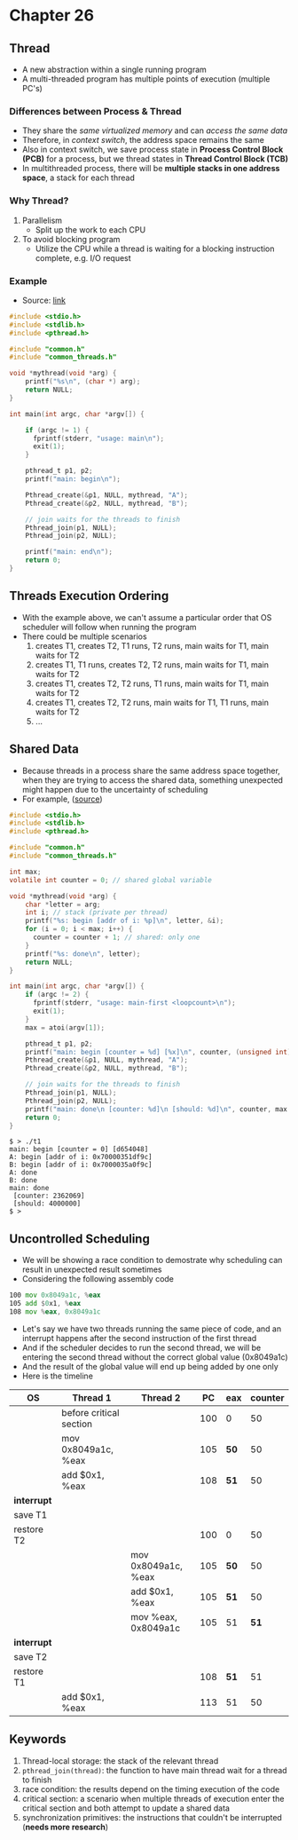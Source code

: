# Chapter 26

## Thread

- A new abstraction within a single running program
- A multi-threaded program has multiple points of execution (multiple PC's)

### Differences between Process & Thread

- They share the _same virtualized memory_ and can _access the same data_
- Therefore, in _context switch_, the address space remains the same
- Also in context switch, we save process state in **Process Control Block (PCB)** for a process, but we thread states in **Thread Control Block (TCB)**
- In multithreaded process, there will be **multiple stacks in one address space**, a stack for each thread

### Why Thread?

1. Parallelism
   - Split up the work to each CPU
2. To avoid blocking program
   - Utilize the CPU while a thread is waiting for a blocking instruction complete, e.g. I/O request

### Example

- Source: [link](https://github.com/remzi-arpacidusseau/ostep-code/blob/master/threads-intro/p1.c)

```c
#include <stdio.h>
#include <stdlib.h>
#include <pthread.h>

#include "common.h"
#include "common_threads.h"

void *mythread(void *arg) {
    printf("%s\n", (char *) arg);
    return NULL;
}

int main(int argc, char *argv[]) {

    if (argc != 1) {
      fprintf(stderr, "usage: main\n");
      exit(1);
    }

    pthread_t p1, p2;
    printf("main: begin\n");

    Pthread_create(&p1, NULL, mythread, "A");
    Pthread_create(&p2, NULL, mythread, "B");

    // join waits for the threads to finish
    Pthread_join(p1, NULL);
    Pthread_join(p2, NULL);

    printf("main: end\n");
    return 0;
}
```

## Threads Execution Ordering

- With the example above, we can't assume a particular order that OS scheduler will follow when running the program
- There could be multiple scenarios
  1. creates T1, creates T2, T1 runs, T2 runs, main waits for T1, main waits for T2
  2. creates T1, T1 runs, creates T2, T2 runs, main waits for T1, main waits for T2
  3. creates T1, creates T2, T2 runs, T1 runs, main waits for T1, main waits for T2
  4. creates T1, creates T2, T2 runs, main waits for T1, T1 runs, main waits for T2
  5. ...

## Shared Data

- Because threads in a process share the same address space together, when they are trying to access the shared data, something unexpected might happen due to the uncertainty of scheduling
- For example, ([source](https://github.com/remzi-arpacidusseau/ostep-code/blob/master/threads-intro/t1.c))

```c
#include <stdio.h>
#include <stdlib.h>
#include <pthread.h>

#include "common.h"
#include "common_threads.h"

int max;
volatile int counter = 0; // shared global variable

void *mythread(void *arg) {
    char *letter = arg;
    int i; // stack (private per thread)
    printf("%s: begin [addr of i: %p]\n", letter, &i);
    for (i = 0; i < max; i++) {
      counter = counter + 1; // shared: only one
    }
    printf("%s: done\n", letter);
    return NULL;
}

int main(int argc, char *argv[]) {
    if (argc != 2) {
      fprintf(stderr, "usage: main-first <loopcount>\n");
      exit(1);
    }
    max = atoi(argv[1]);

    pthread_t p1, p2;
    printf("main: begin [counter = %d] [%x]\n", counter, (unsigned int) &counter);
    Pthread_create(&p1, NULL, mythread, "A");
    Pthread_create(&p2, NULL, mythread, "B");

    // join waits for the threads to finish
    Pthread_join(p1, NULL);
    Pthread_join(p2, NULL);
    printf("main: done\n [counter: %d]\n [should: %d]\n", counter, max * 2);
    return 0;
}
```

```console
$ > ./t1
main: begin [counter = 0] [d654048]
A: begin [addr of i: 0x70000351df9c]
B: begin [addr of i: 0x7000035a0f9c]
A: done
B: done
main: done
 [counter: 2362069]
 [should: 4000000]
$ >
```

## Uncontrolled Scheduling

- We will be showing a race condition to demostrate why scheduling can result in unexpected result sometimes
- Considering the following assembly code

```asm
100 mov 0x8049a1c, %eax
105 add $0x1, %eax
108 mov %eax, 0x8049a1c
```

- Let's say we have two threads running the same piece of code, and an interrupt happens after the second instruction of the first thread
- And if the scheduler decides to run the second thread, we will be entering the second thread without the correct global value (0x8049a1c)
- And the result of the global value will end up being added by one only
- Here is the timeline

| OS            | Thread 1                | Thread 2            | PC  | eax    | counter |
| ------------- | ----------------------- | ------------------- | --- | ------ | ------- |
|               | before critical section |                     | 100 | 0      | 50      |
|               | mov 0x8049a1c, %eax     |                     | 105 | **50** | 50      |
|               | add $0x1, %eax          |                     | 108 | **51** | 50      |
| **interrupt** |                         |                     |     |        |         |
| save T1       |                         |                     |     |        |         |
| restore T2    |                         |                     | 100 | 0      | 50      |
|               |                         | mov 0x8049a1c, %eax | 105 | **50** | 50      |
|               |                         | add $0x1, %eax      | 105 | **51** | 50      |
|               |                         | mov %eax, 0x8049a1c | 105 | 51     | **51**  |
| **interrupt** |                         |                     |     |        |         |
| save T2       |                         |                     |     |        |         |
| restore T1    |                         |                     | 108 | **51** | 51      |
|               | add $0x1, %eax          |                     | 113 | 51     | 50      |

## Keywords

1. Thread-local storage: the stack of the relevant thread
2. `pthread_join(thread)`: the function to have main thread wait for a thread to finish
3. race condition: the results depend on the timing execution of the code
4. critical section: a scenario when multiple threads of execution enter the critical section and both attempt to update a shared data
5. synchronization primitives: the instructions that couldn't be interrupted (**needs more research**)
